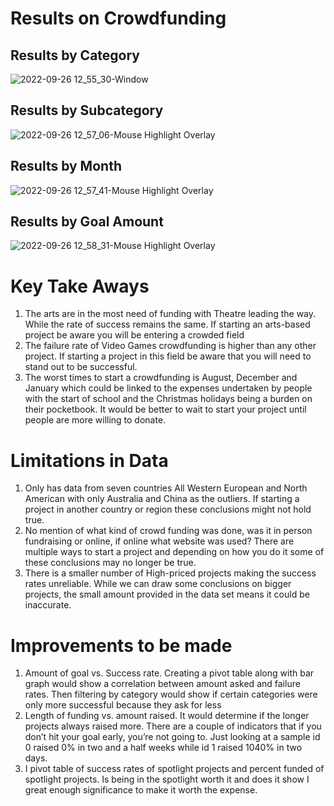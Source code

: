 # Results on Crowdfunding


## Results by Category

![2022-09-26 12_55_30-Window](https://user-images.githubusercontent.com/100164773/192336374-2c09b768-5631-4be4-81f7-8969f14bc6b7.png)

## Results by Subcategory

![2022-09-26 12_57_06-Mouse Highlight Overlay](https://user-images.githubusercontent.com/100164773/192336469-aa1e93c9-b384-4554-86d2-984e994bbc8c.png)

## Results by Month

![2022-09-26 12_57_41-Mouse Highlight Overlay](https://user-images.githubusercontent.com/100164773/192336596-b6647f12-1d1f-4717-9408-83512e45ef19.png)

## Results by Goal Amount
![2022-09-26 12_58_31-Mouse Highlight Overlay](https://user-images.githubusercontent.com/100164773/192336746-ec19815f-a0ec-4ab7-9d7b-5c6d48b51977.png)


# Key Take Aways

1.	The arts are in the most need of funding with Theatre leading the way. While the rate of success remains the same. If starting an arts-based project be aware you will be entering a crowded field
2.	The failure rate of Video Games crowdfunding is higher than any other project. If starting a project in this field be aware that you will need to stand out to be successful.
3.	The worst times to start a crowdfunding is August, December and January which could be linked to the expenses undertaken by people with the start of school and the Christmas holidays being a burden on their pocketbook. It would be better to wait to start your project until people are more willing to donate.

# Limitations in Data

1.	Only has data from seven countries All Western European and North American with only Australia and China as the outliers. If starting a project in another country or region these conclusions might not hold true.
2.	No mention of what kind of crowd funding was done, was it in person fundraising or online, if online what website was used? There are multiple ways to start a project and depending on how you do it some of these conclusions may no longer be true.
3.	There is a smaller number of High-priced projects making the success rates unreliable. While we can draw some conclusions on bigger projects, the small amount provided in the data set means it could be inaccurate.

# Improvements to be made

1.	Amount of goal vs. Success rate. Creating a pivot table along with bar graph would show a correlation between amount asked and failure rates. Then filtering by category would show if certain categories were only more successful because they ask for less
2.	Length of funding vs. amount raised. It would determine if the longer projects always raised more. There are a couple of indicators that if you don’t hit your goal early, you’re not going to. Just looking at a sample id 0 raised 0% in two and a half weeks while id 1 raised 1040% in two days.
3.	I pivot table of success rates of spotlight projects and percent funded of spotlight projects. Is being in the spotlight worth it and does it show I great enough significance to make it worth the expense.
